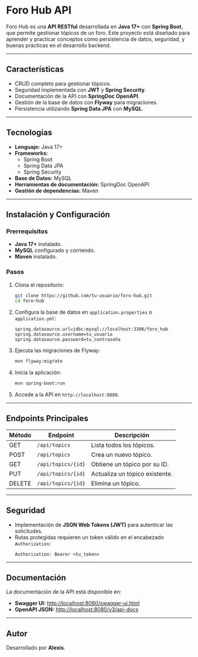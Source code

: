 # Foro Hub API

Foro Hub es una **API RESTful** desarrollada en **Java 17+** con **Spring Boot**, que permite gestionar tópicos de un foro. Este proyecto está diseñado para aprender y practicar conceptos como persistencia de datos, seguridad, y buenas prácticas en el desarrollo backend.

---

## Características

- CRUD completo para gestionar tópicos.
- Seguridad implementada con **JWT** y **Spring Security**.
- Documentación de la API con **SpringDoc OpenAPI**.
- Gestión de la base de datos con **Flyway** para migraciones.
- Persistencia utilizando **Spring Data JPA** con **MySQL**.

---

## Tecnologías

- **Lenguaje:** Java 17+
- **Frameworks:**
  - Spring Boot
  - Spring Data JPA
  - Spring Security
- **Base de Datos:** MySQL
- **Herramientas de documentación:** SpringDoc OpenAPI
- **Gestión de dependencias:** Maven

---

## Instalación y Configuración

### Prerrequisitos
- **Java 17+** instalado.
- **MySQL** configurado y corriendo.
- **Maven** instalado.

### Pasos

1. Clona el repositorio:
   ```bash
   git clone https://github.com/tu-usuario/foro-hub.git
   cd foro-hub
   ```

2. Configura la base de datos en `application.properties` o `application.yml`:
   ```properties
   spring.datasource.url=jdbc:mysql://localhost:3306/foro_hub
   spring.datasource.username=tu_usuario
   spring.datasource.password=tu_contraseña
   ```

3. Ejecuta las migraciones de Flyway:
   ```bash
   mvn flyway:migrate
   ```

4. Inicia la aplicación:
   ```bash
   mvn spring-boot:run
   ```

5. Accede a la API en `http://localhost:8080`.

---

## Endpoints Principales

| Método | Endpoint               | Descripción                           |
|--------|------------------------|---------------------------------------|
| GET    | `/api/topics`          | Lista todos los tópicos.             |
| POST   | `/api/topics`          | Crea un nuevo tópico.                |
| GET    | `/api/topics/{id}`     | Obtiene un tópico por su ID.         |
| PUT    | `/api/topics/{id}`     | Actualiza un tópico existente.       |
| DELETE | `/api/topics/{id}`     | Elimina un tópico.                   |

---

## Seguridad

- Implementación de **JSON Web Tokens (JWT)** para autenticar las solicitudes.
- Rutas protegidas requieren un token válido en el encabezado `Authorization`:
  ```http
  Authorization: Bearer <tu_token>
  ```

---

## Documentación

La documentación de la API está disponible en:

- **Swagger UI:** [http://localhost:8080/swagger-ui.html](http://localhost:8080/swagger-ui.html)
- **OpenAPI JSON:** [http://localhost:8080/v3/api-docs](http://localhost:8080/v3/api-docs)

---

## Autor

Desarrollado por **Alexis**.
